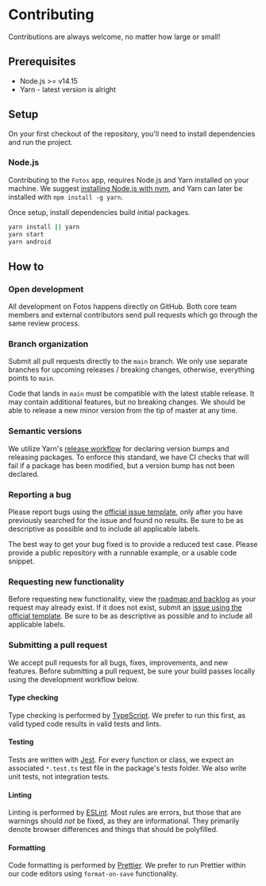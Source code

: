 # Contributing

Contributions are always welcome, no matter how large or small!

## Prerequisites

- Node.js >= v14.15
- Yarn - latest version is alright

## Setup

On your first checkout of the repository, you'll need to install dependencies and run the project.

### Node.js

Contributing to the `Fotos` app, requires Node.js and Yarn installed on your machine. We suggest
[installing Node.js with nvm](https://github.com/nvm-sh/nvm), and Yarn can later be installed with
`npm install -g yarn`.

Once setup, install dependencies build initial packages.

```bash
yarn install || yarn
yarn start
yarn android
```

## How to

### Open development

All development on Fotos happens directly on GitHub. Both core team members and external contributors
send pull requests which go through the same review process.

### Branch organization

Submit all pull requests directly to the `main` branch. We only use separate branches for upcoming
releases / breaking changes, otherwise, everything points to `main`.

Code that lands in `main` must be compatible with the latest stable release. It may contain
additional features, but no breaking changes. We should be able to release a new minor version from
the tip of master at any time.

### Semantic versions

We utilize Yarn's [release workflow](https://yarnpkg.com/features/release-workflow) for declaring
version bumps and releasing packages. To enforce this standard, we have CI checks that will fail if
a package has been modified, but a version bump has not been declared.

### Reporting a bug

Please report bugs using the
[official issue template](https://github.com/functionland/fotos),
only after you have previously searched for the issue and found no results. Be sure to be as
descriptive as possible and to include all applicable labels.

The best way to get your bug fixed is to provide a reduced test case. Please provide a public
repository with a runnable example, or a usable code snippet.

### Requesting new functionality

Before requesting new functionality, view the
[roadmap and backlog](https://github.com/functionland/fotos) as your request may
already exist. If it does not exist, submit an
[issue using the official template](https://github.com/functionland/fotos).
Be sure to be as descriptive as possible and to include all applicable labels.

### Submitting a pull request

We accept pull requests for all bugs, fixes, improvements, and new features. Before submitting a
pull request, be sure your build passes locally using the development workflow below.

#### Type checking

Type checking is performed by [TypeScript](https://www.typescriptlang.org/). We prefer to run this
first, as valid typed code results in valid tests and lints.

#### Testing

Tests are written with [Jest](https://jestjs.io/). For every function or class, we expect an
associated `*.test.ts` test file in the package's tests folder. We also write unit tests, not
integration tests.

#### Linting

Linting is performed by [ESLint](https://eslint.org/). Most rules are errors, but those that are
warnings should _not_ be fixed, as they are informational. They primarily denote browser differences
and things that should be polyfilled.

#### Formatting

Code formatting is performed by [Prettier](https://prettier.io/). We prefer to run Prettier within
our code editors using `format-on-save` functionality.